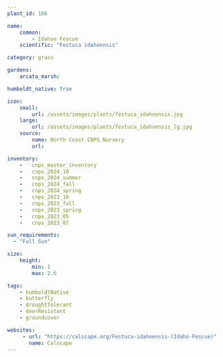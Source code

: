 ```yaml
---
plant_id: 106 

name: 
    common: 
        - Idahoe Fescue 
    scientific: "Festuca idahoensis"  

category: grass

gardens: 
    arcata_marsh:

humboldt_native: True

icon: 
    small: 
        url: /assets/images/plants/festuca_idahoensis.jpg 
    large: 
        url: /assets/images/plants/festuca_idahoensis_lg.jpg 
    source: 
        name: North Coast CNPS Nursery
        url: 

inventory: 
    -   cnps_master_inventory
    -   cnps_2024_10
    -   cnps_2024_summer
    -   cnps_2024_fall
    -   cnps_2024_spring
    -   cnps_2023_10
    -   cnps_2023_fall
    -   cnps_2023_spring
    -   cnps_2023_05 
    -   cnps_2023_07 

sun_requirements:
  - "Full Sun"

size:
    height: 
        min: 1
        max: 2.6

tags: 
    - humboldtNative
    - butterfly
    - droughtTolerant
    - deerResistant
    - groundcover

websites: 
     - url: "https://calscape.org/Festuca-idahoensis-(Idaho-Fescue)" 
       name: Calscape
---
```


